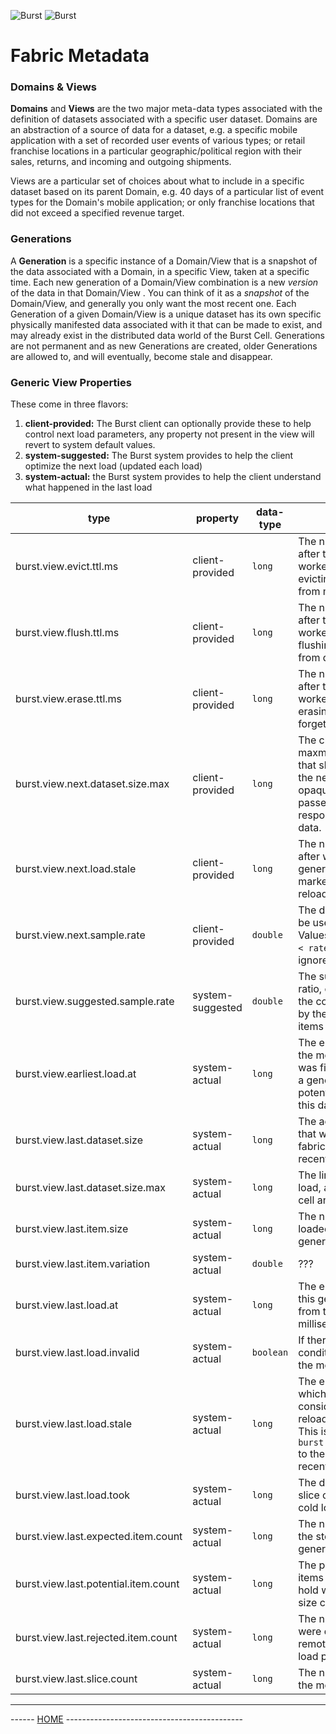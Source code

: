 ![Burst](../../../../../../../../../doc/burst_small.png "")
![Burst](../../../../../../../../fabric_small.png "")

# Fabric Metadata

### Domains & Views
__Domains__ and __Views__ are the two major meta-data types associated with the
definition of datasets associated with a specific user dataset. Domains
are an abstraction of a source of data for a dataset, e.g. a specific mobile
application with a set of recorded user events of various types; or retail franchise locations in 
a particular geographic/political region with their sales, returns, and incoming and outgoing shipments. 

Views are a particular set of choices about what to include
in a specific dataset based on its parent Domain, e.g. 40 days of a particular
list of event types for the Domain's mobile application; or only franchise locations that did not exceed a specified
revenue target.

### Generations
A __Generation__ is a specific instance of a Domain/View that is a snapshot of the
data associated with a Domain, in a specific View, taken at a specific time. Each new
generation of a Domain/View combination is a new _version_ of the data in that Domain/View . 
You can think of it as a _snapshot_ of the Domain/View, and generally
you only want the most recent one. Each Generation of a given Domain/View is a unique dataset has
its own specific physically manifested data associated with it that can be made to exist, and may
already exist in the distributed data world of the Burst Cell. Generations are not permanent and
as new Generations are created, older Generations are allowed to, and will eventually, become stale
and disappear.

### Generic View Properties

These come in three flavors:
1. __client-provided:__ The Burst client can optionally provide these to help control next load parameters, any property
  not present in the view will revert to system default values.
2. __system-suggested:__ The Burst system provides to help the client optimize the next load (updated each load)
3. __system-actual:__ the Burst system provides to help the client understand what happened in the last load

|  type | property | data-type | description |
|---|---|---|---|
| burst.view.evict.ttl.ms | client-provided | `long` | The number of milliseconds after the last access the worker cache waits before evicting a view (clearing from memory). |
| burst.view.flush.ttl.ms | client-provided | `long` | The number of milliseconds after the last access the worker cache waits before flushing a view (clearing from disk). |
| burst.view.erase.ttl.ms | client-provided | `long` | The number of milliseconds after the last access the worker cache waits before erasing a view (completely forgetting). |
| burst.view.next.dataset.size.max | client-provided | `long` | The client requested maxmium amount of data that should be loaded on the next load. This value is opaque to Burst and is passed to the store responsible for loading data. |
| burst.view.next.load.stale | client-provided | `long` | The number of milliseconds after which the current generation should be marked as stale and reloaded. |
| burst.view.next.sample.rate | client-provided | `double` | The desired sample rate to be used on the next load. Values outside the range `0 < rate <= 1` will likely be ignored |
| burst.view.suggested.sample.rate | system-suggested | `double` | The suggested sample ratio, computed by dividing the count of items received by the number of potential items in the dataset |
| burst.view.earliest.load.at | system-actual | `long` | The epoch timestamp when the most recent generation was first loaded. However, a generation could potentially be reloaded after this date |
| burst.view.last.dataset.size | system-actual | `long` | The actual number of bytes that were loaded from the fabric store during the most recent load |
| burst.view.last.dataset.size.max | system-actual | `long` | The limit for the most recent load, as determined by the cell and the store |
| burst.view.last.item.size | system-actual | `long` | The number of bytes loaded during the last generation |
| burst.view.last.item.variation | system-actual | `double` | ??? |
| burst.view.last.load.at | system-actual | `long` | The epoch timestamp when this generation was loaded from the fabric store (in milliseconds) |
| burst.view.last.load.invalid | system-actual | `boolean` | If there was an error condition detected during the most recent load |
| burst.view.last.load.stale | system-actual | `long` | The epoch timestamp after which the data will be considered stale and reloaded (in milliseconds). This is computed by adding `burst.view.next.load.stale` to the time of the most recent load |
| burst.view.last.load.took | system-actual | `long` | The duration of the slowest slice of the most recent cold load (in milliseconds) |
| burst.view.last.expected.item.count | system-actual | `long` | The number of items that the store expected this generation to contain |
| burst.view.last.potential.item.count | system-actual | `long` | The potential number of items the generation would hold without sampling or size constraints |
| burst.view.last.rejected.item.count | system-actual | `long` | The number of items that were discarded by the remote store during the load process |
| burst.view.last.slice.count | system-actual | `long` | The number of slices during the most recent load |


---
------ [HOME](../../../../../../../../../readme.md) --------------------------------------------
